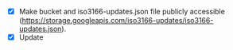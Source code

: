 - [X] Make bucket and iso3166-updates.json file publicly accessible (https://storage.googleapis.com/iso3166-updates/iso3166-updates.json).
- [X] Update <title> and logo on page (world emoji).
- [X] http://127.0.0.1:5000/api?alpha2=dasdjasd and http://127.0.0.1:5000/api?year=dasdjasd, should catch this alpha2 and year input error.
- [ ] Make index.html into a more appealing front-end.
- [X] For API, instead of returning all data when invalid alpha2/year input, return a jsonifed error message. Return all when any of args are empty. 
- [X] Year regex isn't working if not (bool(re.match(r"^1|^2[0-9][0-9][0-9]", year_))): - will accept the year 20033. 